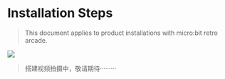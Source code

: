 ﻿---
sidebar_position: 5
sidebar_label: Installation Steps
---


# Installation Steps

> This document applies to product installations with micro:bit retro arcade.

![](https://wiki-media-ef.oss-cn-hongkong.aliyuncs.com/docs/microbit/expansion-board/microbit-retro-arcade-se/images/microbit-retro-arcade-assembly-steps.png)

>搭建视频拍摄中，敬请期待·········
